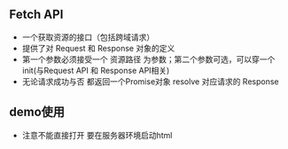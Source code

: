 ## Fetch API
+ 一个获取资源的接口（包括跨域请求）
+ 提供了对 Request 和 Response 对象的定义
+ 第一个参数必须接受一个 资源路径 为参数；第二个参数可选，可以穿一个init(与Request API 和 Response API相关)
+ 无论请求成功与否 都返回一个Promise对象 resolve 对应请求的 Response

## demo使用
+ 注意不能直接打开 要在服务器环境启动html
